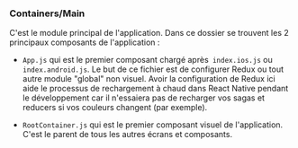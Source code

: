 ### Containers/Main
C'est le module principal de l'application. Dans ce dossier se trouvent les 2 principaux composants de l'application :

* `App.js` qui est le premier composant chargé après` index.ios.js` ou `index.android.js`. Le but de ce fichier est de configurer Redux ou tout autre module "global" non visuel. Avoir la configuration de Redux ici aide le processus de rechargement à chaud dans React Native pendant le développement car il n'essaiera pas de recharger vos sagas et reducers si vos couleurs changent (par exemple).

* `RootContainer.js` qui est le premier composant visuel de l'application. C'est le parent de tous les autres écrans et composants.
